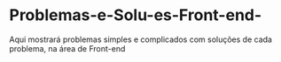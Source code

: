 # Problemas-e-Solu-es-Front-end-
Aqui mostrará problemas simples e complicados com soluções de cada problema, na área de Front-end
